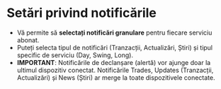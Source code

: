 # **Setări privind notificările**
  
 
- Vă permite să **selectați notificări granulare** pentru fiecare serviciu abonat. 
- Puteți selecta tipul de notificări (Tranzacții, Actualizări, Știri) și tipul specific de serviciu (Day, Swing, Long).
- **IMPORTANT**: Notificările de declanșare (alertă) vor ajunge doar la ultimul dispozitiv conectat. Notificările Trades, Updates (Tranzacții, Actualizări) și News (Știri) ar merge la toate dispozitivele conectate.  
